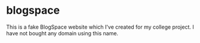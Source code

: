 # blogspace
This is a fake BlogSpace website which I've created for my college project. I have not bought any domain using this name.
